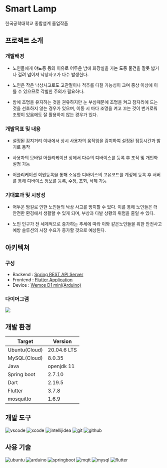 # Smart Lamp
한국공학대학교 종합설계 졸업작품

## 프로젝트 소개
### 개발배경  
* 노인들에게 야뇨증 등의 이유로 어두운 밤에 화장실을 가는 도중 물건을 잘못 밟거나 걸려 넘어져 낙상사고가 다수 발생한다.  

* 노인은 작은 낙상사고로도 고관절이나 척추를 다칠 가능성이 크며 중상 이상에 이를 수 있으므로 각별한 주의가 필요하다.  

* 밤에 조명을 유지하는 것을 권유하지만 눈 부심때문에 조명을 켜고 잠자리에 드는 것을 선호하지 않는 경우가 있으며, 이동 시 마다 조명을 켜고 끄는 것이 번거로워 조명이 있음에도 잘 활용하지 않는 경우가 있다.   

### 개발목표 및 내용  
* 설정된 감지거리 이내에서 상시 사용자의 움직임을 감지하여 설정된 점등시간과 밝기로 동작  

* 사용자의 모바일 어플리케이션 상에서 다수의 디바이스를 등록 후 조작 및 개인화 설정 가능  

* 어플리케이션 회원등록을 통해 소유한 디바이스의 고유코드를 계정에 등록 후 서버를 통해 디바이스 정보를 등록, 수정, 조회, 삭제 가능  

### 기대효과 및 시장성

* 어두운 밤길로 인한 노인들의 낙상 사고를 방지할 수 있다. 이를 통해 노인들은 더 안전한 환경에서 생활할 수 있게 되며, 부상과 다발 상황의 위험을 줄일 수 있다.  

* 노인 인구가 전 세계적으로 증가하는 추세에 따라 이와 같은노인들을 위한 안전사고 예방 솔루션의 시장 수요가 증가할 것으로 예상된다.  


## 아키텍쳐

### 구성
* Backend : [Spring REST API Server](https://github.com/dhkimxx/smartLampServer)  
* Frontend : [Flutter  Application](./client/)
* Device : [Wemos D1 mini(Arduino)](./unit/smartLampUnit.ino)

### 다이어그램

![](https://github.com/dhkimxx/smartLamp/assets/79616878/95d699e5-c1e7-457a-8eb5-ffe34be5769e)

## 개발 환경

| Target        | Version     |
|---------------|-------------|
| Ubuntu(Cloud) | 20.04.6 LTS |
| MySQL(Cloud)  | 8.0.35      |
| Java          | openjdk 11  |
| Spring boot   | 2.7.10      |
| Dart          | 2.19.5      |
| Flutter       | 3.7.8       |
| mosquitto     | 1.6.9       |


## 개발 도구

![vscode](https://img.shields.io/badge/vscode-007ACC?style=for-the-badge&logo=visualstudiocode&logoColor=white)
![xcode](https://img.shields.io/badge/xcode-147EFB?style=for-the-badge&logo=xcode&logoColor=white)
![intellijidea](https://img.shields.io/badge/intellijidea-000000?style=for-the-badge&logo=intellijidea&logoColor=white)
![git](https://img.shields.io/badge/git-F05032?style=for-the-badge&logo=git&logoColor=white)
![github](https://img.shields.io/badge/github-181717?style=for-the-badge&logo=github&logoColor=white)

## 사용 기술

![ubuntu](https://img.shields.io/badge/ubuntu-E95420?style=for-the-badge&logo=ubuntu&logoColor=white)
![arduino](https://img.shields.io/badge/arduino-00979D?style=for-the-badge&logo=arduino&logoColor=white)
![springboot](https://img.shields.io/badge/springboot-6DB33F?style=for-the-badge&logo=springboot&logoColor=white)
![mqtt](https://img.shields.io/badge/mqtt-660066?style=for-the-badge&logo=mqtt&logoColor=white)
![mysql](https://img.shields.io/badge/mysql-4479A1?style=for-the-badge&logo=mysql&logoColor=white)
![flutter](https://img.shields.io/badge/flutter-02569B?style=for-the-badge&logo=flutter&logoColor=white)